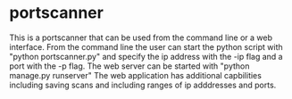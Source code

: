 # portscanner

This is a portscanner that can be used from the command line or a web interface. From the command line the user can start the python script with "python portscanner.py" and specify the ip address with the -ip flag and a port with the -p flag. The web server can be started with "python manage.py runserver"  The web application has additional capbilities including saving scans and including ranges of ip adddresses and ports.
